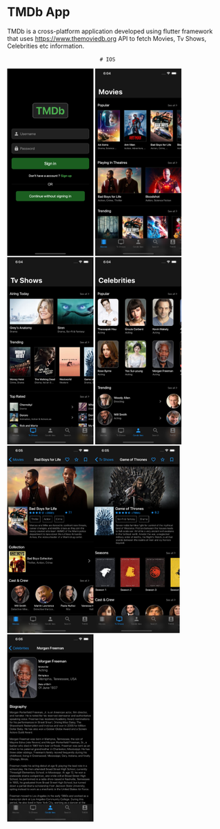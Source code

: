 # TMDb App

TMDb is a cross-platform application developed using flutter framework that uses https://www.themoviedb.org API 
to fetch Movies, Tv Shows, Celebrities etc information.


                        
                                  # IOS
                        
<img src="Images/iOS/1.png" width="200">&nbsp;<img src="Images/iOS/2.png" width="200"><img src="Images/iOS/3.png" width="200">
<img src="Images/iOS/4.png" width="200"><img src="Images/iOS/5.png" width="200"><img src="Images/iOS/6.png" width="200">
<img src="Images/iOS/7.png" width="200">

